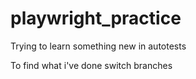 # playwright_practice
Trying to learn something new in autotests

To find what i've done switch branches 
